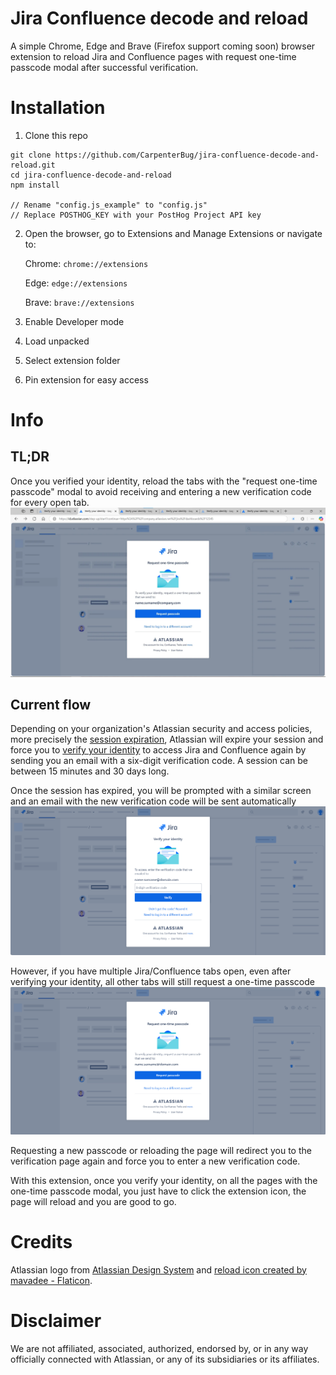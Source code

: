 # Jira Confluence decode and reload

A simple Chrome, Edge and Brave (Firefox support coming soon) browser extension to reload Jira and Confluence pages with request one-time passcode modal after successful verification.

# Installation

1. Clone this repo

```
git clone https://github.com/CarpenterBug/jira-confluence-decode-and-reload.git
cd jira-confluence-decode-and-reload
npm install

// Rename "config.js_example" to "config.js"
// Replace POSTHOG_KEY with your PostHog Project API key
```

2. Open the browser, go to Extensions and Manage Extensions or navigate to:

    Chrome: `chrome://extensions`

    Edge: `edge://extensions`

    Brave: `brave://extensions`

3. Enable Developer mode
4. Load unpacked
5. Select extension folder
6. Pin extension for easy access

# Info

## TL;DR

Once you verified your identity, reload the tabs with the "request one-time passcode" modal to avoid receiving and entering a new verification code for every open tab.
![Tabs with Passcode](./images/screenshots/passcode_tabs.png)

## Current flow

Depending on your organization's Atlassian security and access policies, more precisely the [session expiration](https://support.atlassian.com/security-and-access-policies/docs/update-verification-frequency/), Atlassian will expire your session and force you to [verify your identity](https://support.atlassian.com/atlassian-account/docs/verify-your-identity/) to access Jira and Confluence again by sending you an email with a six-digit verification code. A session can be between 15 minutes and 30 days long.

Once the session has expired, you will be prompted with a similar screen and an email with the new verification code will be sent automatically
![Verify](./images/screenshots/verify.png)

However, if you have multiple Jira/Confluence tabs open, even after verifying your identity, all other tabs will still request a one-time passcode
![Passcode](./images/screenshots/passcode.png)

Requesting a new passcode or reloading the page will redirect you to the verification page again and force you to enter a new verification code.

With this extension, once you verify your identity, on all the pages with the one-time passcode modal, you just have to click the extension icon, the page will reload and you are good to go.

# Credits

Atlassian logo from [Atlassian Design System](https://atlassian.design/foundations/logos) and [reload icon created by mavadee - Flaticon](https://www.flaticon.com/free-icons/reload).

# Disclaimer

We are not affiliated, associated, authorized, endorsed by, or in any way officially connected with Atlassian, or any of its subsidiaries or its affiliates.
